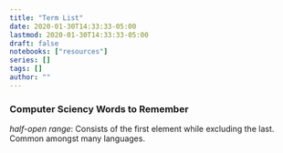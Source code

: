 ```yaml
---
title: "Term List"
date: 2020-01-30T14:33:33-05:00
lastmod: 2020-01-30T14:33:33-05:00
draft: false
notebooks: ["resources"]
series: []
tags: []
author: ""
---
```

### Computer Sciency Words to Remember

<!--more-->

*half-open range*: Consists of the first element while excluding the last. Common amongst many languages.
